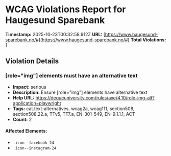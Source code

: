# WCAG Violations Report for Haugesund Sparebank

**Timestamp:** 2025-10-23T00:32:58.912Z
**URL:** [https://www.haugesund-sparebank.no/#](https://www.haugesund-sparebank.no/#)
**Total Violations:** 1

## Violation Details

### [role="img"] elements must have an alternative text

- **Impact:** serious
- **Description:** Ensure [role="img"] elements have alternative text
- **Help URL:** https://dequeuniversity.com/rules/axe/4.10/role-img-alt?application=playwright
- **Tags:** cat.text-alternatives, wcag2a, wcag111, section508, section508.22.a, TTv5, TT7.a, EN-301-549, EN-9.1.1.1, ACT
- **Count:** 2

#### Affected Elements:

- `.icon--facebook-24`
- `.icon--instagram-24`
